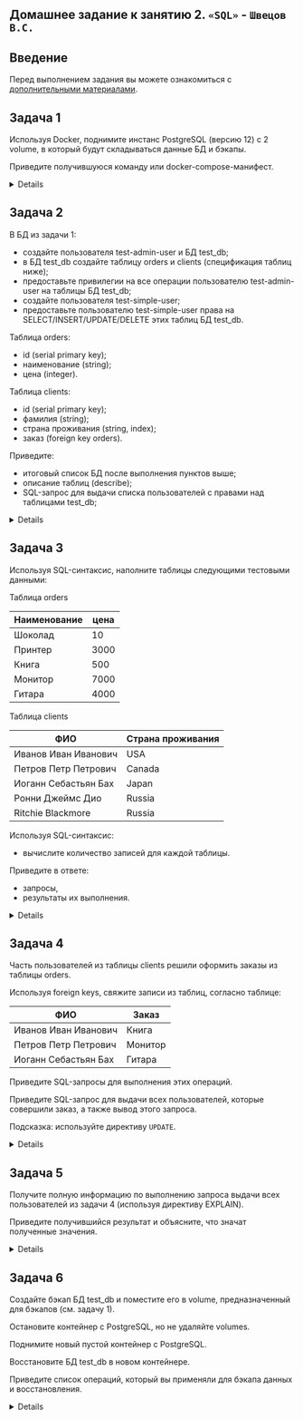 ## Домашнее задание к занятию 2. `«SQL»` - `Швецов В.С.`

## Введение

Перед выполнением задания вы можете ознакомиться с 
[дополнительными материалами](https://github.com/netology-code/virt-homeworks/blob/virt-11/additional/README.md).

## Задача 1

Используя Docker, поднимите инстанс PostgreSQL (версию 12) c 2 volume, 
в который будут складываться данные БД и бэкапы.

Приведите получившуюся команду или docker-compose-манифест.

<details>

```docker
docker run --name postgre1 -d -e POSTGRES_HOST_AUTH_METHOD=trust -v C:/Temp/sql_base:/var/lib/postgresql/data -v C:/Temp/sql_backup:/tmp/backup postgres:12
```
`- e POSTGRES_HOST_AUTH_METHOD=trust` - устанавливает переменную окружения `POSTGRES_HOST_AUTH_METHOD` в значение `trust`. Это означает, что аутентификация хоста будет доверенной, что позволяет подключаться к серверу PostgreSQL без аутентификации.

`-v C:/Temp/sql_base:/var/lib/postgresql/data` - монтирует каталог `C:/Temp/sql_base` с хост-системы в каталог `/var/lib/postgresql/data` внутри контейнера. 

`-v C:/Temp/sql_backup:/tmp/backup` - монтирует каталог `C:/Temp/sql_backup` с хост-системы в каталог `/tmp/backup внутри контейнера`.

![Screnshot](https://github.com/vladshvetsov/MyNetology/blob/main/JPG/bd-dev-homeworks/db-02-sql/1.jpg)

Это позволяет хранить данные PostgreSQL на хост-системе.

</details>

## Задача 2

В БД из задачи 1: 

- создайте пользователя test-admin-user и БД test_db;
- в БД test_db создайте таблицу orders и clients (спeцификация таблиц ниже);
- предоставьте привилегии на все операции пользователю test-admin-user на таблицы БД test_db;
- создайте пользователя test-simple-user;
- предоставьте пользователю test-simple-user права на SELECT/INSERT/UPDATE/DELETE этих таблиц БД test_db.

Таблица orders:

- id (serial primary key);
- наименование (string);
- цена (integer).

Таблица clients:

- id (serial primary key);
- фамилия (string);
- страна проживания (string, index);
- заказ (foreign key orders).

Приведите:

- итоговый список БД после выполнения пунктов выше;
- описание таблиц (describe);
- SQL-запрос для выдачи списка пользователей с правами над таблицами test_db;



<details>

Подключаемся к Docker-контейнеру:

```docker
docker exec -it postgre1 psql -U postgres
```

Создаем пользователя test_admin:
```sql
CREATE USER test_admin WITH PASSWORD '12345678';
```
Создаем БД:
```sql
CREATE DATABASE test_db;
```
Переключаем БД:
```sql
\c test_db
```

Cоздаем таблицы orders, clients:

```sql
CREATE TABLE orders (
    id SERIAL PRIMARY KEY,
    наименование VARCHAR,
    цена INTEGER
);

CREATE TABLE clients (
    id SERIAL PRIMARY KEY,
    фамилия VARCHAR,
    страна_проживания VARCHAR,
    заказ_id INT REFERENCES orders(id)
);

CREATE INDEX country_index ON clients (страна_проживания);
```

Предоставляем привилегии на все операции пользователю test-admin-user на таблицы БД test_db;
```sql
GRANT ALL ON orders, clients TO "test_admin";
```
Создайте пользователя test-simple-user;
```sql
CREATE USER test_user WITH PASSWORD '123456';
```
Предоставьте пользователю test-simple-user права на SELECT/INSERT/UPDATE/DELETE этих таблиц БД test_db.
```sql
GRANT SELECT,INSERT,UPDATE,DELETE ON orders, clients to "test_user";
```
Приведите:

- итоговый список БД после выполнения пунктов выше;
```sql
SELECT datname FROM pg_database;
```
![Screnshot](https://github.com/vladshvetsov/MyNetology/blob/main/JPG/bd-dev-homeworks/db-02-sql/2.jpg)

- описание таблиц (describe);
```sql
\d+ clients
```
![Screnshot](https://github.com/vladshvetsov/MyNetology/blob/main/JPG/bd-dev-homeworks/db-02-sql/3.jpg)

```sql
\d+ orders
```
![Screnshot](https://github.com/vladshvetsov/MyNetology/blob/main/JPG/bd-dev-homeworks/db-02-sql/4.jpg)

- SQL-запрос для выдачи списка пользователей с правами над таблицами test_db:

```sql
SELECT table_name,grantee,privilege_type 
FROM information_schema.table_privileges
WHERE table_schema NOT IN ('information_schema','pg_catalog');
```
![Screnshot](https://github.com/vladshvetsov/MyNetology/blob/main/JPG/bd-dev-homeworks/db-02-sql/5.jpg)

</details>

## Задача 3

Используя SQL-синтаксис, наполните таблицы следующими тестовыми данными:

Таблица orders

|Наименование|цена|
|------------|----|
|Шоколад| 10 |
|Принтер| 3000 |
|Книга| 500 |
|Монитор| 7000|
|Гитара| 4000|

Таблица clients

|ФИО|Страна проживания|
|------------|----|
|Иванов Иван Иванович| USA |
|Петров Петр Петрович| Canada |
|Иоганн Себастьян Бах| Japan |
|Ронни Джеймс Дио| Russia|
|Ritchie Blackmore| Russia|

Используя SQL-синтаксис:
- вычислите количество записей для каждой таблицы.

Приведите в ответе:

- запросы,
- результаты их выполнения.

<details>

```sql
INSERT INTO orders (наименование,цена) VALUES
('Шоколад',10),
('Принтер',3000),
('Книга',500),
('Монитор',7000),
('Гитара',4000);
```

![Screnshot](https://github.com/vladshvetsov/MyNetology/blob/main/JPG/bd-dev-homeworks/db-02-sql/6.jpg)


```sql
ALTER TABLE clients ALTER COLUMN заказ_id DROP NOT NULL;
```

```sql
INSERT INTO clients (фамилия,страна_проживания,заказ_id) VALUES
('Иванов Иван Иванович','USA',NULL),
('Петров Петр Петрович','Canada',NULL),
('Иоганн Себастьян Бах','Japan',NULL),
('Ронни Джеймс Дио','Russia',NULL),
('Ritchie Blackmore','Russia',NULL);
```

![Screnshot](https://github.com/vladshvetsov/MyNetology/blob/main/JPG/bd-dev-homeworks/db-02-sql/7.jpg)

Количество записей для таблиц:
```sql
select count(*) from clients;
```
![Screnshot](https://github.com/vladshvetsov/MyNetology/blob/main/JPG/bd-dev-homeworks/db-02-sql/8.jpg)

```sql
select count(*) from orders;
```
![Screnshot](https://github.com/vladshvetsov/MyNetology/blob/main/JPG/bd-dev-homeworks/db-02-sql/9.jpg)

</details>

## Задача 4

Часть пользователей из таблицы clients решили оформить заказы из таблицы orders.

Используя foreign keys, свяжите записи из таблиц, согласно таблице:

|ФИО|Заказ|
|------------|----|
|Иванов Иван Иванович| Книга |
|Петров Петр Петрович| Монитор |
|Иоганн Себастьян Бах| Гитара |

Приведите SQL-запросы для выполнения этих операций.

Приведите SQL-запрос для выдачи всех пользователей, которые совершили заказ, а также вывод этого запроса.
 
Подсказка: используйте директиву `UPDATE`.

<details>

Запросы на изменение:

```sql
UPDATE clients
SET заказ_id = (SELECT id FROM orders WHERE наименование = 'Книга')
WHERE фамилия = 'Иванов Иван Иванович';

UPDATE clients
SET заказ_id = (SELECT id FROM orders WHERE наименование = 'Монитор')
WHERE фамилия = 'Петров Петр Петрович';

UPDATE clients
SET заказ_id = (SELECT id FROM orders WHERE наименование = 'Гитара')
WHERE фамилия = 'Иоганн Себастьян Бах';
```

![Screnshot](https://github.com/vladshvetsov/MyNetology/blob/main/JPG/bd-dev-homeworks/db-02-sql/10.jpg)


```sql
select * from clients;
```

![Screnshot](https://github.com/vladshvetsov/MyNetology/blob/main/JPG/bd-dev-homeworks/db-02-sql/11.jpg)

```sql
select * from orders;
```

![Screnshot](https://github.com/vladshvetsov/MyNetology/blob/main/JPG/bd-dev-homeworks/db-02-sql/12.jpg)

</details>

## Задача 5

Получите полную информацию по выполнению запроса выдачи всех пользователей из задачи 4 
(используя директиву EXPLAIN).

Приведите получившийся результат и объясните, что значат полученные значения.

<details>


```sql
EXPLAIN select * from clients;
```

![Screnshot](https://github.com/vladshvetsov/MyNetology/blob/main/JPG/bd-dev-homeworks/db-02-sql/13.jpg)


**Seq Scan** — означает, что используется последовательное, блок за блоком, чтение данных таблицы clients

**Cost** - некая виртуальная величина призванная оценить затратность операции. Первое значение 0.00 — затраты на получение первой строки. Второе — 18.10 — затраты на получение всех строк.

Единица измерения **cost** – «извлечение одной страницы в последовательном (sequential) порядке». То есть оценивается и время, и использование ресурсов.

**rows** — приблизительное количество возвращаемых строк при выполнении операции Seq Scan. Это значение возвращает планировщик.

**width** - это оценка PostgreSQL того, сколько, в среднем, байт содержится в одной строке, возвращенной в рамках данной операции

Вывод этой информации - ожидания планировщика.

Если дать команду analyze и повторить запрос, то количество строк будет более реалистичным, и cost поменяется - потому что БД проведёт анализ.

</details>

## Задача 6

Создайте бэкап БД test_db и поместите его в volume, предназначенный для бэкапов (см. задачу 1).

Остановите контейнер с PostgreSQL, но не удаляйте volumes.

Поднимите новый пустой контейнер с PostgreSQL.

Восстановите БД test_db в новом контейнере.

Приведите список операций, который вы применяли для бэкапа данных и восстановления. 

<details>



Создаем бэкап ролей из контейнера postgre1:

```docker
docker exec -it postgre1 pg_dumpall -U postgres --roles-only -f /tmp/backup/roles.sql
```

Создаем бэкап БД из контейнера postgre1:

```docker
docker exec -it postgre1 pg_dump -h localhost -U postgres -F t -f /tmp/backup/backup_1.tar test_db
```

Запускаем новый докер-контейнер postgre2:

```docker
docker run --name postgre2 -d -e POSTGRES_HOST_AUTH_METHOD=trust -v C:/Temp/sql2_base:/var/lib/postgresql/data -v C:/Temp/sql2_backup:/tmp/backup postgres:12
```

![Screnshot](https://github.com/vladshvetsov/MyNetology/blob/main/JPG/bd-dev-homeworks/db-02-sql/16.jpg)

![Screnshot](https://github.com/vladshvetsov/MyNetology/blob/main/JPG/bd-dev-homeworks/db-02-sql/17.jpg)


Создаем БД в докер-контейнере postgre2:

```docker
docker exec -it postgre2 psql -U postgres -c "CREATE DATABASE test_db WITH ENCODING='UTF-8';"
```
Восстаналвиваем роли из бэкапа:

```docker
docker exec -it postgre2 psql -U postgres -f /tmp/backup/roles.sql                   
```
Восстанавлием БД из бэкапа:

```sql
docker exec -it postgre2 pg_restore -U postgres -Ft -v -d test_db /tmp/backup/backup_1.tar
```

![Screnshot](https://github.com/vladshvetsov/MyNetology/blob/main/JPG/bd-dev-homeworks/db-02-sql/15.jpg)

</details>